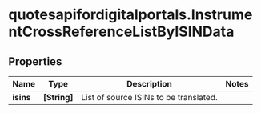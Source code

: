 # quotesapifordigitalportals.InstrumentCrossReferenceListByISINData

## Properties

Name | Type | Description | Notes
------------ | ------------- | ------------- | -------------
**isins** | **[String]** | List of source ISINs to be translated. | 


